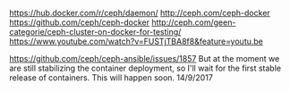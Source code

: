 https://hub.docker.com/r/ceph/daemon/
http://ceph.com/ceph-docker
https://github.com/ceph/ceph-docker
http://ceph.com/geen-categorie/ceph-cluster-on-docker-for-testing/
https://www.youtube.com/watch?v=FUSTjTBA8f8&feature=youtu.be

https://github.com/ceph/ceph-ansible/issues/1857
But at the moment we are still stabilizing the container deployment, so I'll wait for the first stable release of containers. This will happen soon.
14/9/2017
